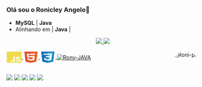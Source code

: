 ### Olá sou o Ronicley Angelo👋
- **MySQL** | **Java** 
- Alinhando em | **Java** |
<div align="center">
  <a href="https://github.com/ronicleyangelo">
  <img height="180em" src="https://github-readme-stats.vercel.app/api?username=ronicleyangelo&show_icons=true&theme=onedark&include_all_commits=true&count_private=true"/>
  <img height="180em" src="https://github-readme-stats.vercel.app/api/top-langs/?username=ronicleyangelo&layout=compact&langs_count=7&theme=onedark"/>
</div>
<div style="display: inline_block"><br>
 <img align="center" alt="Rony-Js" height="30" width="40" src="https://raw.githubusercontent.com/devicons/devicon/master/icons/javascript/javascript-plain.svg">
 <img align="center" alt="Rony-HTML" height="30" width="40" src="https://raw.githubusercontent.com/devicons/devicon/master/icons/html5/html5-original.svg">
 <img align="center" alt="Rony-CSS" height="30" width="40" src="https://raw.githubusercontent.com/devicons/devicon/master/icons/css3/css3-original.svg">
 <img align="center" alt="Rony-JAVA" height="30" width="40" src="https://cdn.jsdelivr.net/gh/devicons/devicon/icons/java/java-original.svg">
 <img align="right" alt="Roni-pic" height="150" style="border-radius:50px;" src="https://media.discordapp.net/attachments/754782195670974516/951287613514448896/Roni-pic.png?width=586&height=586">
</div>
 
 
##
  
<div> 
    <a href="https://www.instagram.com/ronicley_angelo/" target="_blank"><img src="https://img.shields.io/badge/-Instagram-%23E4405F?style=for-the-badge&logo=instagram&logoColor=white" target="_blank"></a>
   <a href="https://discord.com/channels/@me" target="_blank"><img src="https://img.shields.io/badge/Discord-7289DA?style=for-the-badge&logo=discord&logoColor=white" target="_blank"></a> 
    <a href = "https://mail.google.com/mail/u/0/#inbox"><img src="https://img.shields.io/badge/Gmail-D14836?style=for-the-badge&logo=gmail&logoColor=white" target="_blank"></a> 
    <a href = "https://outlook.live.com/mail/0/"><img src="https://img.shields.io/badge/Microsoft_Outlook-0078D4?style=for-the-badge&logo=microsoft-outlook&logoColor=white"></a>
    <a href="https://www.linkedin.com/in/rafaella-ballerini-45875016a" target="_blank"><img src="https://img.shields.io/badge/-LinkedIn-%230077B5?style=for-the-badge&logo=linkedin&logoColor=white" target="_blank"></a> 
      
</div>
